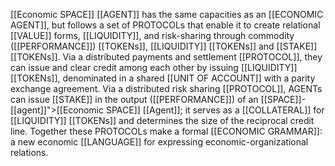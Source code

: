 [[Economic SPACE]] [[AGENT]] has the same capacities as an [[ECONOMIC AGENT]], but follows a set of PROTOCOLs that enable it to create relational [[VALUE]] forms, [[LIQUIDITY]], and risk-sharing through commodity ([[PERFORMANCE]]) [[TOKENs]], [[LIQUIDITY]] [[TOKENs]] and [[STAKE]] [[TOKENs]]. Via a distributed payments and settlement [[PROTOCOL]], they can issue and clear credit among each other by issuing [[LIQUIDITY]] [[TOKENs]], denominated in a shared [[UNIT OF ACCOUNT]] with a parity exchange agreement. Via a distributed risk sharing [[PROTOCOL]], AGENTs can issue [[STAKE]] in the output ([[PERFORMANCE]]) of an [[SPACE]]-[[agent]]">[[Economic SPACE]] [[Agent]]; it serves as a [[COLLATERAL]] for [[LIQUIDITY]] [[TOKENs]] and determines the size of the reciprocal credit line. Together these PROTOCOLs make a formal [[ECONOMIC GRAMMAR]]: a new economic [[LANGUAGE]] for expressing economic-organizational relations.